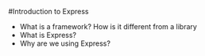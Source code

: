#Introduction to Express

* What is a framework? How is it different from a library
* What is Express?
* Why are we using Express?